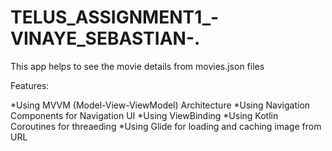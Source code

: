 # TELUS_ASSIGNMENT1_-VINAYE_SEBASTIAN-.

This app helps to see the movie details from  movies.json files

Features:

*Using MVVM (Model-View-ViewModel) Architecture
*Using Navigation Components for Navigation UI
*Using ViewBinding
*Using Kotlin Coroutines for threaeding
*Using Glide for loading and caching image from URL

